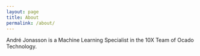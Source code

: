 ```yaml
---
layout: page
title: About
permalink: /about/
---
```


André Jonasson is a Machine Learning Specialist in the 10X Team of Ocado Technology. 